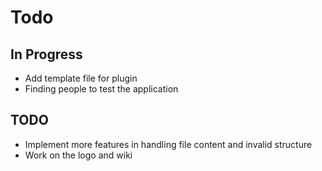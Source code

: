 # Todo

## In Progress

* Add template file for plugin
* Finding people to test the application

## TODO

* Implement more features in handling file content and invalid structure
* Work on the logo and wiki

